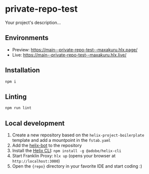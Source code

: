 # private-repo-test
Your project's description...

## Environments
- Preview: https://main--private-repo-test--maxakuru.hlx.page/
- Live: https://main--private-repo-test--maxakuru.hlx.live/

## Installation

```sh
npm i
```

## Linting

```sh
npm run lint
```

## Local development

1. Create a new repository based on the `helix-project-boilerplate` template and add a mountpoint in the `fstab.yaml`
2. Add the [helix-bot](https://github.com/apps/helix-bot) to the repository
3. Install the [Helix CLI](https://github.com/adobe/helix-cli): `npm install -g @adobe/helix-cli`
4. Start Franklin Proxy: `hlx up` (opens your browser at `http://localhost:3000`)
5. Open the `{repo}` directory in your favorite IDE and start coding :)
